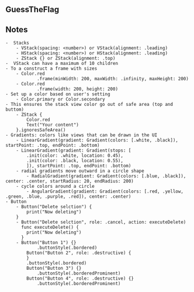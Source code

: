 ## GuessTheFlag


## Notes
    -  Stacks 
        - VStack(spacing: <number>) or VStack(alignment: .leading)
        - HStack(spacing: <number>) or HStack(alignment: .leading)
        - ZStack {} or ZStack(alignment: .top)
    -  VStack can have a maximum of 10 children
    - To a construct a frame with sizes
        - Color.red
                .frame(minWidth: 200, maxWidth: .infinity, maxHeight: 200)
        - Color.red
                .frame(width: 200, height: 200)
    - Set up a color based on user's setting
        - Color.primary or Color.secondary 
    - This ensures the stack view color go out of safe area (top and buttom)
        - ZStack { 
            Color.red
            Text("Your content")
        }.ignoresSafeArea() 
    - Gradients: colors like views that can be drawn in the UI
        - LinearGradient(gradient: Gradient(colors: [.white, .black]), startPoint: .top, endPoint: .bottom)
        - LinearGradient(gradient: Gradient(stops: [
            .init(color: .white, location: 0.45),
            .init(color: .black, location: 0.55),
            ]), startPoint: .top, endPoint: .bottom)
        - radial gradients move outward in a circle shape
            - RadialGradient(gradient: Gradient(colors: [.blue, .black]), center: .center, startRadius: 20, endRadius: 200)
        - cycle colors around a circle
            - AngularGradient(gradient: Gradient(colors: [.red, .yellow, .green, .blue, .purple, .red]), center: .center)
    - Button
        - Button("Delete selction") {
            print("Now deleting")
        }
        - Button("Delete selction", role: .cancel, action: executeDelete)
          func executeDelete() {
            print("Now deleting")
          }
        - Button("Button 1") {}
                .buttonStyle(.bordered)
            Button("Button 2", role: .destructive) {
            }
            .buttonStyle(.bordered)
            Button("Button 3") {}
                .buttonStyle(.borderedProminent)
            Button("Button 4", role: .destructive) {}
                .buttonStyle(.borderedProminent)


